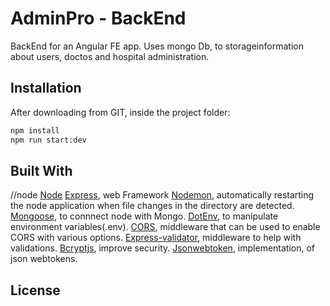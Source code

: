 # AdminPro - BackEnd

BackEnd for an Angular FE app. Uses mongo Db, to storageinformation about users, doctos and hospital administration.

## Installation

After downloading from GIT, inside the project folder:
```bash
npm install
npm run start:dev
```

## Built With
//node
[Node](https://nodejs.org/en/)
[Express](https://expressjs.com/), web Framework
[Nodemon](https://www.npmjs.com/package/nodemon), automatically restarting the node application when file changes in the directory are detected.
[Mongoose](https://mongoosejs.com/), to connnect node with Mongo.
[DotEnv](https://www.npmjs.com/package/dotenv), to manipulate environment variables(.env).
[CORS](https://www.npmjs.com/package/cors), middleware that can be used to enable CORS with various options.
[Express-validator](https://www.npmjs.com/package/express-validator), middleware to help with validations.
[Bcryptjs](https://www.npmjs.com/package/bcryptjs), improve security.
[Jsonwebtoken](https://www.npmjs.com/package/jsonwebtoken), implementation, of json webtokens.
## License
